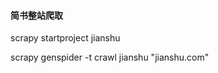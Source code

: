  #### 简书整站爬取
 scrapy startproject jianshu 
 
 
 
 
 
 scrapy genspider -t crawl jianshu "jianshu.com"
